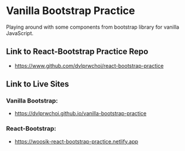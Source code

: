 # Vanilla Bootstrap Practice

Playing around with some components from bootstrap library for vanilla JavaScript.

## Link to React-Bootstrap Practice Repo

- https://www.github.com/dvlprwchoi/react-bootstrap-practice

## Link to Live Sites

### Vanilla Bootstrap:

- https://dvlprwchoi.github.io/vanilla-bootstrap-practice

### React-Bootstrap:

- https://woosik-react-bootstrap-practice.netlify.app
